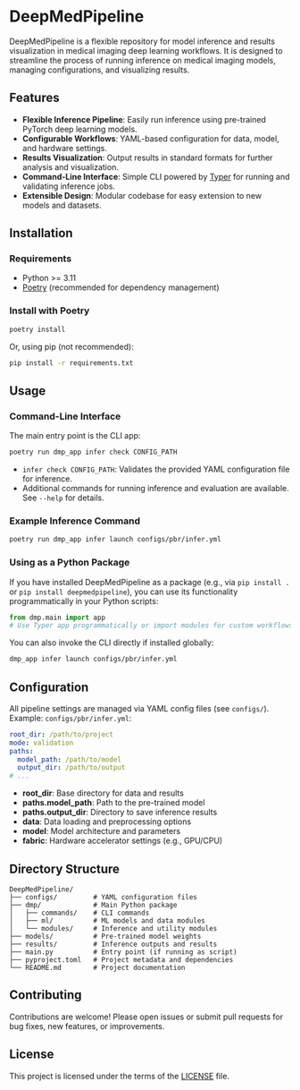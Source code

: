 # DeepMedPipeline

DeepMedPipeline is a flexible repository for model inference and results visualization in medical imaging deep learning workflows. It is designed to streamline the process of running inference on medical imaging models, managing configurations, and visualizing results.

## Features
- **Flexible Inference Pipeline**: Easily run inference using pre-trained PyTorch deep learning models.
- **Configurable Workflows**: YAML-based configuration for data, model, and hardware settings.
- **Results Visualization**: Output results in standard formats for further analysis and visualization.
- **Command-Line Interface**: Simple CLI powered by [Typer](https://typer.tiangolo.com/) for running and validating inference jobs.
- **Extensible Design**: Modular codebase for easy extension to new models and datasets.

## Installation

### Requirements
- Python >= 3.11
- [Poetry](https://python-poetry.org/) (recommended for dependency management)

### Install with Poetry
```bash
poetry install
```

Or, using pip (not recommended):
```bash
pip install -r requirements.txt
```

## Usage

### Command-Line Interface
The main entry point is the CLI app:

```bash
poetry run dmp_app infer check CONFIG_PATH
```

- `infer check CONFIG_PATH`: Validates the provided YAML configuration file for inference.
- Additional commands for running inference and evaluation are available. See `--help` for details.

### Example Inference Command
```bash
poetry run dmp_app infer launch configs/pbr/infer.yml
```

### Using as a Python Package

If you have installed DeepMedPipeline as a package (e.g., via `pip install .` or `pip install deepmedpipeline`), you can use its functionality programmatically in your Python scripts:

```python
from dmp.main import app
# Use Typer app programmatically or import modules for custom workflows
```

You can also invoke the CLI directly if installed globally:

```bash
dmp_app infer launch configs/pbr/infer.yml
```

## Configuration

All pipeline settings are managed via YAML config files (see `configs/`). Example: `configs/pbr/infer.yml`:

```yaml
root_dir: /path/to/project
mode: validation
paths:
  model_path: /path/to/model
  output_dir: /path/to/output
# ...
```

- **root_dir**: Base directory for data and results
- **paths.model_path**: Path to the pre-trained model
- **paths.output_dir**: Directory to save inference results
- **data**: Data loading and preprocessing options
- **model**: Model architecture and parameters
- **fabric**: Hardware accelerator settings (e.g., GPU/CPU)

## Directory Structure

```
DeepMedPipeline/
├── configs/         # YAML configuration files
├── dmp/             # Main Python package
│   ├── commands/    # CLI commands
│   ├── ml/          # ML models and data modules
│   └── modules/     # Inference and utility modules
├── models/          # Pre-trained model weights
├── results/         # Inference outputs and results
├── main.py          # Entry point (if running as script)
├── pyproject.toml   # Project metadata and dependencies
└── README.md        # Project documentation
```

## Contributing

Contributions are welcome! Please open issues or submit pull requests for bug fixes, new features, or improvements.

## License

This project is licensed under the terms of the [LICENSE](LICENSE) file.
